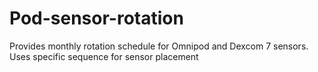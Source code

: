 # Pod-sensor-rotation
Provides monthly rotation schedule for Omnipod and Dexcom 7 sensors. Uses specific sequence for sensor placement
